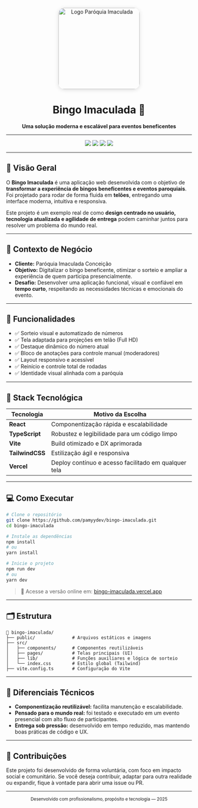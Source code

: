 
<div align="center">
  <img src="https://imgur.com/k0UNqVj.png" alt="Logo Paróquia Imaculada" width="220" style="border-radius: 16px; box-shadow: 0 2px 12px #0002;" />
  <h1>Bingo Imaculada 🎯</h1>
  <p><strong>Uma solução moderna e escalável para eventos beneficentes</strong></p>
</div>

---

<p align="center">
  <img src="https://img.shields.io/badge/React-20232A?style=for-the-badge&logo=react&logoColor=61DAFB"/>
  <img src="https://img.shields.io/badge/Vite-646CFF?style=for-the-badge&logo=vite&logoColor=FFD62E"/>
  <img src="https://img.shields.io/badge/TypeScript-3178C6?style=for-the-badge&logo=typescript&logoColor=white"/>
  <img src="https://img.shields.io/badge/TailwindCSS-06B6D4?style=for-the-badge&logo=tailwindcss&logoColor=white"/>
</p>

---

## 🚀 Visão Geral

O **Bingo Imaculada** é uma aplicação web desenvolvida com o objetivo de **transformar a experiência de bingos beneficentes e eventos paroquiais**. Foi projetado para rodar de forma fluida em **telões**, entregando uma interface moderna, intuitiva e responsiva.

Este projeto é um exemplo real de como **design centrado no usuário, tecnologia atualizada e agilidade de entrega** podem caminhar juntos para resolver um problema do mundo real.

---

## 💼 Contexto de Negócio

- **Cliente:** Paróquia Imaculada Conceição  
- **Objetivo:** Digitalizar o bingo beneficente, otimizar o sorteio e ampliar a experiência de quem participa presencialmente.
- **Desafio:** Desenvolver uma aplicação funcional, visual e confiável em **tempo curto**, respeitando as necessidades técnicas e emocionais do evento.

---

## 🧠 Funcionalidades

- ✅ Sorteio visual e automatizado de números
- ✅ Tela adaptada para projeções em telão (Full HD)
- ✅ Destaque dinâmico do número atual
- ✅ Bloco de anotações para controle manual (moderadores)
- ✅ Layout responsivo e acessível
- ✅ Reinício e controle total de rodadas
- ✅ Identidade visual alinhada com a paróquia

---

## 🧱 Stack Tecnológica

| Tecnologia    | Motivo da Escolha                                    |
|---------------|------------------------------------------------------|
| **React**     | Componentização rápida e escalabilidade              |
| **TypeScript**| Robustez e legibilidade para um código limpo         |
| **Vite**      | Build otimizado e DX aprimorada                      |
| **TailwindCSS**| Estilização ágil e responsiva                       |
| **Vercel**    | Deploy contínuo e acesso facilitado em qualquer tela |

---

## 💻 Como Executar

```bash
# Clone o repositório
git clone https://github.com/pamyydev/bingo-imaculada.git
cd bingo-imaculada

# Instale as dependências
npm install
# ou
yarn install

# Inicie o projeto
npm run dev
# ou
yarn dev
````

> 🔗 Acesse a versão online em: [bingo-imaculada.vercel.app](https://bingo-imaculada.vercel.app)

---

## 🗂️ Estrutura

```
📁 bingo-imaculada/
├── public/              # Arquivos estáticos e imagens
├── src/
│   ├── components/      # Componentes reutilizáveis
│   ├── pages/           # Telas principais (UI)
│   ├── lib/             # Funções auxiliares e lógica de sorteio
│   └── index.css        # Estilo global (Tailwind)
├── vite.config.ts       # Configuração do Vite
```

---

## 🧩 Diferenciais Técnicos

* **Componentização reutilizável:** facilita manutenção e escalabilidade.
* **Pensado para o mundo real:** foi testado e executado em um evento presencial com alto fluxo de participantes.
* **Entrega sob pressão:** desenvolvido em tempo reduzido, mas mantendo boas práticas de código e UX.

---

## 🤝 Contribuições

Este projeto foi desenvolvido de forma voluntária, com foco em impacto social e comunitário. Se você deseja contribuir, adaptar para outra realidade ou expandir, fique à vontade para abrir uma issue ou PR.

---

<div align="center">
  <sub>Desenvolvido com profissionalismo, propósito e tecnologia — 2025</sub>
</div>

